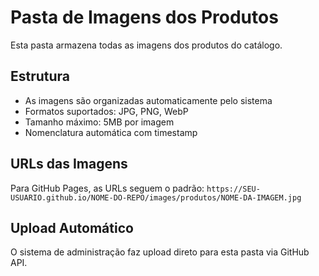 # Pasta de Imagens dos Produtos

Esta pasta armazena todas as imagens dos produtos do catálogo.

## Estrutura

- As imagens são organizadas automaticamente pelo sistema
- Formatos suportados: JPG, PNG, WebP
- Tamanho máximo: 5MB por imagem
- Nomenclatura automática com timestamp

## URLs das Imagens

Para GitHub Pages, as URLs seguem o padrão:
`https://SEU-USUARIO.github.io/NOME-DO-REPO/images/produtos/NOME-DA-IMAGEM.jpg`

## Upload Automático

O sistema de administração faz upload direto para esta pasta via GitHub API.